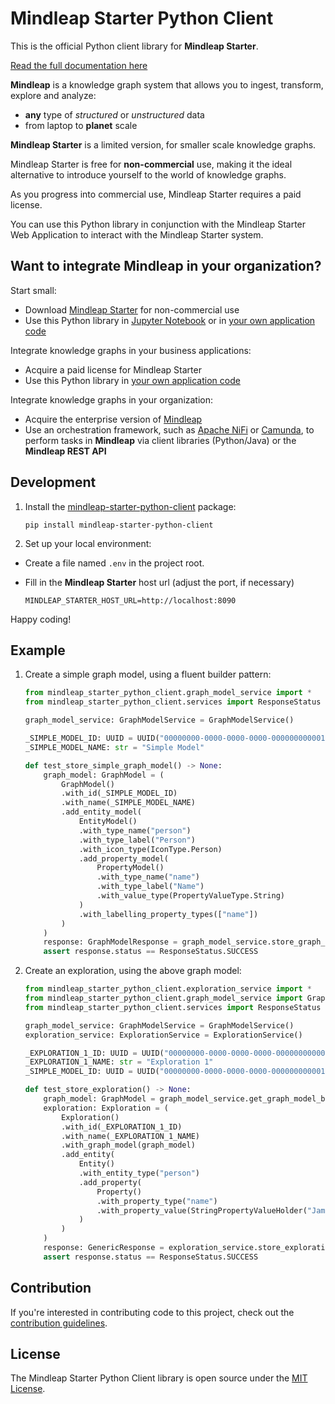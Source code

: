 Mindleap Starter Python Client
==============================
This is the official Python client library for **Mindleap Starter**.

[Read the full documentation here](https://mindleap-io.github.io/python-client-starter/)

**Mindleap** is a knowledge graph system that allows you to ingest, transform, explore and analyze:
- **any** type of *structured* or *unstructured* data
- from laptop to **planet** scale

**Mindleap Starter** is a limited version, for smaller scale knowledge graphs.

Mindleap Starter is free for **non-commercial** use, making it the ideal alternative to introduce yourself to the world of knowledge graphs.

As you progress into commercial use, Mindleap Starter requires a paid license.

You can use this Python library in conjunction with the Mindleap Starter Web Application to interact with the Mindleap Starter system.

Want to integrate Mindleap in your organization?
------------------------------------------------
Start small:
- Download [Mindleap Starter](https://mindleap.io/mindleap-starter) for non-commercial use
- Use this Python library in [Jupyter Notebook](https://jupyter.org/) or in [your own application code](#example)

Integrate knowledge graphs in your business applications:
- Acquire a paid license for Mindleap Starter
- Use this Python library in [your own application code](#example)

Integrate knowledge graphs in your organization:
- Acquire the enterprise version of [Mindleap](https://mindleap.io/mindleap)
- Use an orchestration framework, such as [Apache NiFi](https://nifi.apache.org/) or [Camunda](https://camunda.com/), to perform tasks in **Mindleap** via client libraries (Python/Java) or the **Mindleap REST API**

Development
-----------
1. Install the [mindleap-starter-python-client](https://pypi.org/project/mindleap-starter-python-client/) package:

    ```shell
    pip install mindleap-starter-python-client
    ```

2. Set up your local environment:
- Create a file named `.env` in the project root.
- Fill in the **Mindleap Starter** host url (adjust the port, if necessary)

   ```shell
   MINDLEAP_STARTER_HOST_URL=http://localhost:8090
   ```

Happy coding!

Example
-------
1. Create a simple graph model, using a fluent builder pattern:

    ```python
    from mindleap_starter_python_client.graph_model_service import *
    from mindleap_starter_python_client.services import ResponseStatus
    
    graph_model_service: GraphModelService = GraphModelService()
    
    _SIMPLE_MODEL_ID: UUID = UUID("00000000-0000-0000-0000-000000000001")
    _SIMPLE_MODEL_NAME: str = "Simple Model"
    
    def test_store_simple_graph_model() -> None:
        graph_model: GraphModel = (
            GraphModel()
            .with_id(_SIMPLE_MODEL_ID)
            .with_name(_SIMPLE_MODEL_NAME)
            .add_entity_model(
                EntityModel()
                .with_type_name("person")
                .with_type_label("Person")
                .with_icon_type(IconType.Person)
                .add_property_model(
                    PropertyModel()
                    .with_type_name("name")
                    .with_type_label("Name")
                    .with_value_type(PropertyValueType.String)
                )
                .with_labelling_property_types(["name"])
            )
        )
        response: GraphModelResponse = graph_model_service.store_graph_model(graph_model)
        assert response.status == ResponseStatus.SUCCESS
    ```

2. Create an exploration, using the above graph model:

    ```python
    from mindleap_starter_python_client.exploration_service import *
    from mindleap_starter_python_client.graph_model_service import GraphModelService
    from mindleap_starter_python_client.services import ResponseStatus
    
    graph_model_service: GraphModelService = GraphModelService()
    exploration_service: ExplorationService = ExplorationService()
    
    _EXPLORATION_1_ID: UUID = UUID("00000000-0000-0000-0000-000000000001")
    _EXPLORATION_1_NAME: str = "Exploration 1"
    _SIMPLE_MODEL_ID: UUID = UUID("00000000-0000-0000-0000-000000000001")
    
    def test_store_exploration() -> None:
        graph_model: GraphModel = graph_model_service.get_graph_model_by_id(_SIMPLE_MODEL_ID)
        exploration: Exploration = (
            Exploration()
            .with_id(_EXPLORATION_1_ID)
            .with_name(_EXPLORATION_1_NAME)
            .with_graph_model(graph_model)
            .add_entity(
                Entity()
                .with_entity_type("person")
                .add_property(
                    Property()
                    .with_property_type("name")
                    .with_property_value(StringPropertyValueHolder("James"))
                )
            )
        )
        response: GenericResponse = exploration_service.store_exploration(exploration)
        assert response.status == ResponseStatus.SUCCESS
    ```

Contribution
------------
If you're interested in contributing code to this project, check out the [contribution guidelines](docs/contribution.md).

License
-------
The Mindleap Starter Python Client library is open source under the [MIT License](LICENSE).

